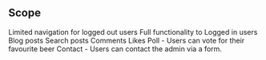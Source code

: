 ## Scope
Limited navigation for logged out users 
Full functionality to Logged in users
Blog posts
Search posts
Comments
Likes
Poll - Users can vote for their favourite beer
Contact - Users can contact the admin via a form. 
